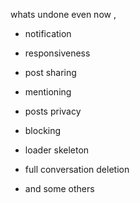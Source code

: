 whats undone even now ,


- notification
- responsiveness
- post sharing
- mentioning

- posts privacy
- blocking
- loader skeleton
- full conversation deletion
- and some others
